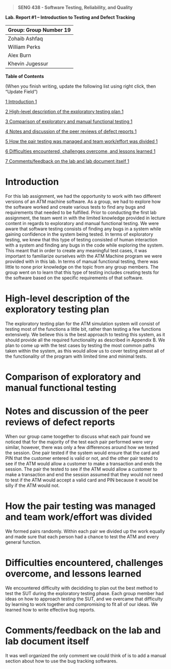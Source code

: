 >   **SENG 438 - Software Testing, Reliability, and Quality**

**Lab. Report \#1 – Introduction to Testing and Defect Tracking**

| Group: Group Number 19     |
|-----------------|
| Zohaib Ashfaq           |   
| William Perks           |   
| Alex Burn               |   
| Khevin Jugessur         |   


**Table of Contents**

(When you finish writing, update the following list using right click, then
“Update Field”)

[1 Introduction	1](#_Toc439194677)

[2 High-level description of the exploratory testing plan	1](#_Toc439194678)

[3 Comparison of exploratory and manual functional testing	1](#_Toc439194679)

[4 Notes and discussion of the peer reviews of defect reports	1](#_Toc439194680)

[5 How the pair testing was managed and team work/effort was
divided	1](#_Toc439194681)

[6 Difficulties encountered, challenges overcome, and lessons
learned	1](#_Toc439194682)

[7 Comments/feedback on the lab and lab document itself	1](#_Toc439194683)

# Introduction

For this lab assignment, we had the opportunity to work with two different versions of an ATM machine software. As a group, we had to explore how the software worked and create various tests to find any bugs and requirements that needed to be fulfilled. Prior to conducting the first lab assignment, the team went in with the limited knowledge provided in lecture content in regards to exploratory and manual functional testing. We were aware that software testing consists of finding any bugs in a system while gaining confidence in the system being tested. In terms of exploratory testing, we knew that this type of testing consisted of human interaction with a system and finding any bugs in the code while exploring the system. This meant that in order to create any meaningful test cases, it was important to familiarize ourselves with the ATM Machine program we were provided with in this lab. In terms of manual functional testing, there was little to none prior knowledge on the topic from any group members. The group went on to learn that this type of testing includes creating tests for the software based on the specific requirements of that software.

# High-level description of the exploratory testing plan

The exploratory testing plan for the ATM simulation system will consist of testing most of the functions a little bit, rather than testing a few functions extensively. We believe this is the best approach to testing this system, as it should provide all the required functionality as described in Appendix B. We plan to come up with the test cases by testing the most common paths taken within the system, as this would allow us to cover testing almost all of the functionality of the program with limited time and minimal tests.

# Comparison of exploratory and manual functional testing



# Notes and discussion of the peer reviews of defect reports

When our group came toogether to discuss what each pair found we noticed that for the majority of the test each pair performed were very similar,  however, there was only a few differences around how we tested the session.  One pair tested if the system would ensure that the card and PIN that the customer entered is valid or not, and the other pair tested to see if the ATM would allow a customer to make a transaction and ends the session.  The pair the tested to see if the ATM would allow a customer to make a transaction and end the session assumed that they would not need to test if the ATM would accept a valid card and PIN because it would be silly if the ATM would not.

# How the pair testing was managed and team work/effort was divided 

We formed pairs randomly.  Within each pair we divided up the work equally and made sure that each person had a chance to test the ATM and every general function.

# Difficulties encountered, challenges overcome, and lessons learned

We encountered difficulty with decididing to plan out the best method to test the SUT during the exploratory testing phase. Each group member had ideas on how to approach testing the SUT, and we overcame that difficulty by learning to work together and compromising to fit all of our ideas.  We learned how to write effective bug reports.

# Comments/feedback on the lab and lab document itself

It was well organized the only comment we could think of is to add a manual section about how to use the bug tracking softwares.
